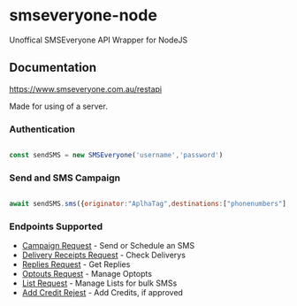 # smseveryone-node

Unoffical SMSEveryone API Wrapper for NodeJS

## Documentation

<https://www.smseveryone.com.au/restapi>

Made for using of a server.

### Authentication

```js

const sendSMS = new SMSEveryone('username','password')

```

### Send and SMS Campaign

```js

await sendSMS.sms({originator:"AplhaTag",destinations:["phonenumbers"],message:"Hello, from SMS Everyone module test",action:"create"}).then(r => console.log(r)).catch(e => console.error(e))

```

### Endpoints Supported

- [Campaign Request](https://www.smseveryone.com.au/restapi#comp-kd6my2uy) - Send or Schedule an SMS
- [Delivery Receipts Request](https://www.smseveryone.com.au/restapi#comp-kd85w97c) - Check Deliverys
- [Replies Request](https://www.smseveryone.com.au/restapi#comp-kd6tcvxv) - Get Replies
- [Optouts Request](https://www.smseveryone.com.au/restapi#comp-kd8342y8) - Manage Optopts
- [List Request](https://www.smseveryone.com.au/restapi#comp-kdgug91j) - Manage Lists for bulk SMSs
- [Add Credit Rejest](https://www.smseveryone.com.au/restapi#comp-kz4t16xe) - Add Credits, if approved
